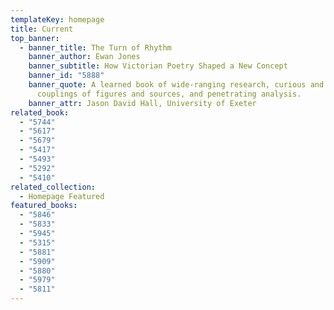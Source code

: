 ```yaml
---
templateKey: homepage
title: Current
top_banner:
  - banner_title: The Turn of Rhythm
    banner_author: Ewan Jones
    banner_subtitle: How Victorian Poetry Shaped a New Concept
    banner_id: "5888"
    banner_quote: A learned book of wide-ranging research, curious and provocative
      couplings of figures and sources, and penetrating analysis.
    banner_attr: Jason David Hall, University of Exeter
related_book:
  - "5744"
  - "5617"
  - "5679"
  - "5417"
  - "5493"
  - "5292"
  - "5410"
related_collection:
  - Homepage Featured
featured_books:
  - "5846"
  - "5833"
  - "5945"
  - "5315"
  - "5881"
  - "5909"
  - "5880"
  - "5979"
  - "5811"
---
```

